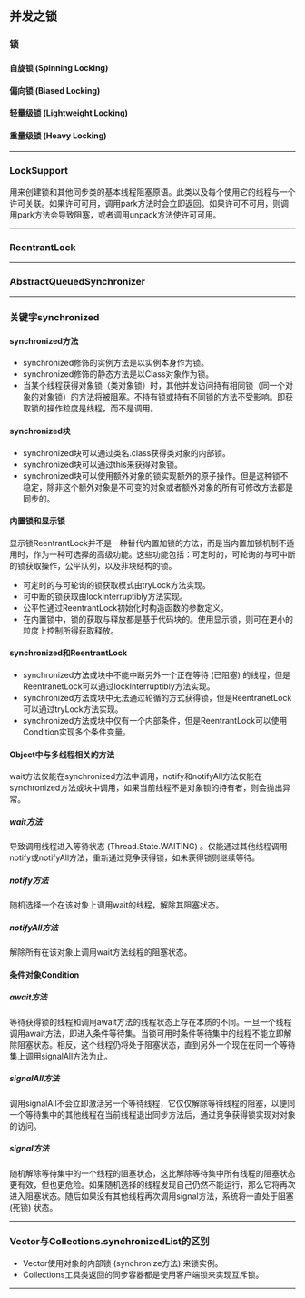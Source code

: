 ## 并发之锁

### 锁
#### 自旋锁 (Spinning Locking)
#### 偏向锁 (Biased Locking)
#### 轻量级锁 (Lightweight Locking)
#### 重量级锁 (Heavy Locking)
***

### LockSupport
用来创建锁和其他同步类的基本线程阻塞原语。此类以及每个使用它的线程与一个许可关联。如果许可可用，调用park方法时会立即返回。如果许可不可用，则调用park方法会导致阻塞，或者调用unpack方法使许可可用。
***

### ReentrantLock
***

### AbstractQueuedSynchronizer
****

### 关键字synchronized
#### synchronized方法
* synchronized修饰的实例方法是以实例本身作为锁。
* synchronized修饰的静态方法是以Class对象作为锁。
* 当某个线程获得对象锁（类对象锁）时，其他并发访问持有相同锁（同一个对象的对象锁）的方法将被阻塞。不持有锁或持有不同锁的方法不受影响。即获取锁的操作粒度是线程，而不是调用。
#### synchronized块
* synchronized块可以通过类名.class获得类对象的内部锁。
* synchronized块可以通过this来获得对象锁。
* synchronized块可以使用额外对象的锁实现额外的原子操作。但是这种锁不稳定，除非这个额外对象是不可变的对象或者额外对象的所有可修改方法都是同步的。
#### 内置锁和显示锁
显示锁ReentrantLock并不是一种替代内置加锁的方法，而是当内置加锁机制不适用时，作为一种可选择的高级功能。这些功能包括：可定时的，可轮询的与可中断的锁获取操作，公平队列，以及非块结构的锁。
* 可定时的与可轮询的锁获取模式由tryLock方法实现。
* 可中断的锁获取由lockInterruptibly方法实现。
* 公平性通过ReentrantLock初始化时构造函数的参数定义。
* 在内置锁中，锁的获取与释放都是基于代码块的。使用显示锁，则可在更小的粒度上控制所得获取释放。
#### synchronized和ReentrantLock
* synchronized方法或块中不能中断另外一个正在等待 (已阻塞) 的线程，但是ReentranetLock可以通过lockInterruptibly方法实现。
* synchronized方法或块中无法通过轮循的方式获得锁，但是ReentranetLock可以通过tryLock方法实现。
* synchronized方法或块中仅有一个内部条件，但是ReentrantLock可以使用Condition实现多个条件变量。
#### Object中与多线程相关的方法
wait方法仅能在synchronized方法中调用，notify和notifyAll方法仅能在synchronized方法或块中调用，如果当前线程不是对象锁的持有者，则会抛出异常。
##### wait方法
导致调用线程进入等待状态 (Thread.State.WAITING) 。仅能通过其他线程调用notify或notifyAll方法，重新通过竞争获得锁，如未获得锁则继续等待。
##### notify方法
随机选择一个在该对象上调用wait的线程，解除其阻塞状态。
##### notifyAll方法
解除所有在该对象上调用wait方法线程的阻塞状态。
#### 条件对象Condition
##### await方法
等待获得锁的线程和调用await方法的线程状态上存在本质的不同。一旦一个线程调用await方法，即进入条件等待集。当锁可用时条件等待集中的线程不能立即解除阻塞状态。相反，这个线程仍将处于阻塞状态，直到另外一个现在在同一个等待集上调用signalAll方法为止。
##### signalAll方法
调用signalAll不会立即激活另一个等待线程，它仅仅解除等待线程的阻塞，以便同一个等待集中的其他线程在当前线程退出同步方法后，通过竞争获得锁实现对对象的访问。
##### signal方法
随机解除等待集中的一个线程的阻塞状态，这比解除等待集中所有线程的阻塞状态更有效，但也更危险。如果随机选择的线程发现自己仍然不能运行，那么它将再次进入阻塞状态。随后如果没有其他线程再次调用signal方法，系统将一直处于阻塞 (死锁) 状态。
***

### Vector与Collections.synchronizedList的区别
* Vector使用对象的内部锁 (synchronize方法) 来锁实例。
* Collections工具类返回的同步容器都是使用客户端锁来实现互斥锁。
***
